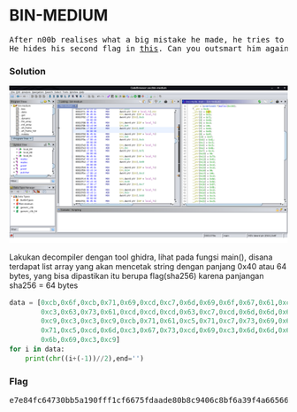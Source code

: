 <h1><b>BIN-MEDIUM</b></h1>
<pre>
After n00b realises what a big mistake he made, he tries to be clever. 
He hides his second flag in <a href="http://static.beast.sdslabs.co/static/BIN-MEDIUM/public/bin-medium">this</a>. Can you outsmart him again?
</pre>

<h3><b>Solution</b></h3>
<p align='center'>
  <img src="https://github.com/enomarozi/Writeup-CTF/blob/master/BackdoorCTF/Images/BIN-MEDIUM.jpg">
</p>
<p>Lakukan decompiler dengan tool ghidra, lihat pada fungsi main(), disana terdapat list array yang akan mencetak string dengan panjang 0x40 atau 64 bytes,
yang bisa dipastikan itu berupa flag(sha256) karena panjangan sha256 = 64 bytes<p>

```python
data = [0xcb,0x6f,0xcb,0x71,0x69,0xcd,0xc7,0x6d,0x69,0x6f,0x67,0x61,0xc5,0xc5,0x6b,
        0xc3,0x63,0x73,0x61,0xcd,0xcd,0xcd,0x63,0xc7,0xcd,0x6d,0x6d,0x6f,0x6b,0xcd,
        0xc9,0xc3,0xc3,0xc9,0xcb,0x71,0x61,0xc5,0x71,0xc7,0x73,0x69,0x61,0x6d,0xc7,
        0x71,0xc5,0xcd,0x6d,0xc3,0x67,0x73,0xcd,0x69,0xc3,0x6d,0x6d,0x6b,0x6d,0x6d,
        0x6b,0x69,0xc3,0xc9]
for i in data:
    print(chr((i+(-1))//2),end='')
```
<h3><b>Flag</b></h3>
<pre>
e7e84fc64730bb5a190fff1cf6675fdaade80b8c9406c8bf6a39f4a6656654ad
</pre>
